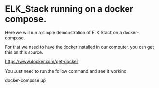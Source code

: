 # ELK_Stack running on a docker compose.

Here we will run a simple demonstration of ELK Stack on a docker-compose.

For that we need to have the docker installed in our computer.
you can get this on this source.

https://www.docker.com/get-docker

You Just need to run the follow command and see it working

docker-compose up
